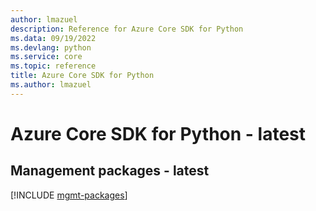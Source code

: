 ```yaml
---
author: lmazuel
description: Reference for Azure Core SDK for Python
ms.data: 09/19/2022
ms.devlang: python
ms.service: core
ms.topic: reference
title: Azure Core SDK for Python
ms.author: lmazuel
---
```

# Azure Core SDK for Python - latest

## Management packages - latest
[!INCLUDE [mgmt-packages](core-mgmt-index.md)]